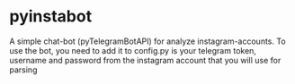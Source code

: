 # pyinstabot
A simple chat-bot (pyTelegramBotAPI) for  analyze instagram-accounts.
To use the bot, you need to add it to config.py is your telegram token, username and password from the instagram account that you will use for parsing
